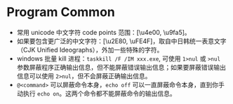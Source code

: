 # Program Common

+ 常用 unicode 中文字符 code points 范围：[\u4e00, \u9fa5]。
+ 如果要包含更广泛的中文字符：[\u2E80, \uFE4F]，取自中日韩统一表意文字（CJK Unified Ideographs），外加一些特殊的字符。
+ windows 批量 kill 进程：`taskkill /F /IM xxx.exe`, 可使用 `1>nul` 或 `>nul` 参数屏蔽程序正确输出信息，但不能屏蔽错误输出信息；如果要屏蔽错误输出信息可以使用 `2>nul`，但不会屏蔽正确输出信息。
+ `@<command>` 可以屏蔽命令本身，`echo off` 可以一直屏蔽命令本身，直到你手动执行 `echo on`。这两个命令都不能屏蔽命令的输出信息。